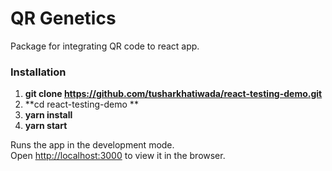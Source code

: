 # QR Genetics

Package for integrating QR code to react app.

### Installation

1. **git clone https://github.com/tusharkhatiwada/react-testing-demo.git**
2. **cd react-testing-demo **
3. **yarn install**
4. **yarn start**

Runs the app in the development mode.<br />
Open [http://localhost:3000](http://localhost:3000) to view it in the browser.
